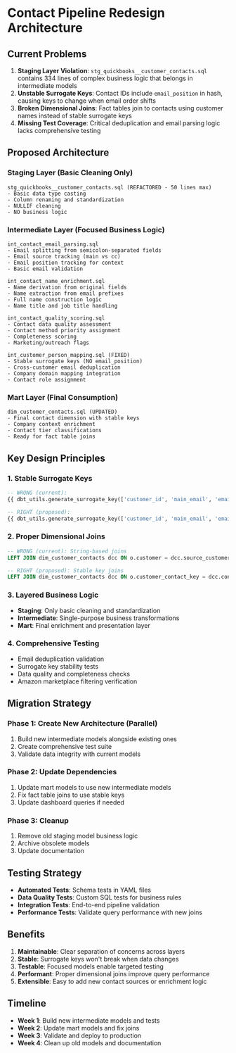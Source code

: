 # Contact Pipeline Redesign Architecture

## Current Problems

1. **Staging Layer Violation**: `stg_quickbooks__customer_contacts.sql` contains 334 lines of complex business logic that belongs in intermediate models
2. **Unstable Surrogate Keys**: Contact IDs include `email_position` in hash, causing keys to change when email order shifts
3. **Broken Dimensional Joins**: Fact tables join to contacts using customer names instead of stable surrogate keys
4. **Missing Test Coverage**: Critical deduplication and email parsing logic lacks comprehensive testing

## Proposed Architecture

### Staging Layer (Basic Cleaning Only)
```
stg_quickbooks__customer_contacts.sql (REFACTORED - 50 lines max)
- Basic data type casting
- Column renaming and standardization  
- NULLIF cleaning
- NO business logic
```

### Intermediate Layer (Focused Business Logic)
```
int_contact_email_parsing.sql
- Email splitting from semicolon-separated fields
- Email source tracking (main vs cc)
- Email position tracking for context
- Basic email validation

int_contact_name_enrichment.sql  
- Name derivation from original fields
- Name extraction from email prefixes
- Full name construction logic
- Name title and job title handling

int_contact_quality_scoring.sql
- Contact data quality assessment
- Contact method priority assignment
- Completeness scoring
- Marketing/outreach flags

int_customer_person_mapping.sql (FIXED)
- Stable surrogate keys (NO email_position)
- Cross-customer email deduplication
- Company domain mapping integration
- Contact role assignment
```

### Mart Layer (Final Consumption)
```
dim_customer_contacts.sql (UPDATED)
- Final contact dimension with stable keys
- Company context enrichment
- Contact tier classifications
- Ready for fact table joins
```

## Key Design Principles

### 1. Stable Surrogate Keys
```sql
-- WRONG (current):
{{ dbt_utils.generate_surrogate_key(['customer_id', 'main_email', 'email_source', 'email_position']) }}

-- RIGHT (proposed):
{{ dbt_utils.generate_surrogate_key(['customer_id', 'main_email', 'email_source']) }}
```

### 2. Proper Dimensional Joins
```sql
-- WRONG (current): String-based joins
LEFT JOIN dim_customer_contacts dcc ON o.customer = dcc.source_customer_name

-- RIGHT (proposed): Stable key joins  
LEFT JOIN dim_customer_contacts dcc ON o.customer_contact_key = dcc.contact_dim_key
```

### 3. Layered Business Logic
- **Staging**: Only basic cleaning and standardization
- **Intermediate**: Single-purpose business transformations
- **Mart**: Final enrichment and presentation layer

### 4. Comprehensive Testing
- Email deduplication validation
- Surrogate key stability tests
- Data quality and completeness checks
- Amazon marketplace filtering verification

## Migration Strategy

### Phase 1: Create New Architecture (Parallel)
1. Build new intermediate models alongside existing ones
2. Create comprehensive test suite
3. Validate data integrity with current models

### Phase 2: Update Dependencies
1. Update mart models to use new intermediate models
2. Fix fact table joins to use stable keys
3. Update dashboard queries if needed

### Phase 3: Cleanup
1. Remove old staging model business logic
2. Archive obsolete models
3. Update documentation

## Testing Strategy

- **Automated Tests**: Schema tests in YAML files
- **Data Quality Tests**: Custom SQL tests for business rules
- **Integration Tests**: End-to-end pipeline validation
- **Performance Tests**: Validate query performance with new joins

## Benefits

1. **Maintainable**: Clear separation of concerns across layers
2. **Stable**: Surrogate keys won't break when data changes
3. **Testable**: Focused models enable targeted testing
4. **Performant**: Proper dimensional joins improve query performance
5. **Extensible**: Easy to add new contact sources or enrichment logic

## Timeline

- **Week 1**: Build new intermediate models and tests
- **Week 2**: Update mart models and fix joins  
- **Week 3**: Validate and deploy to production
- **Week 4**: Clean up old models and documentation